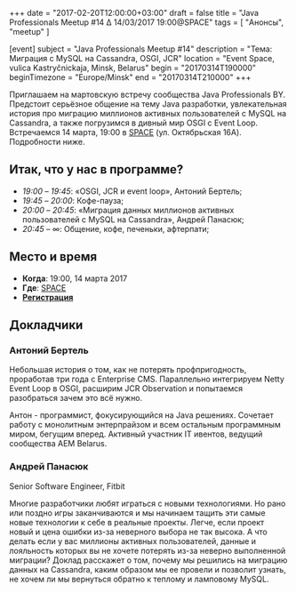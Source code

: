 +++
date = "2017-02-20T12:00:00+03:00"
draft = false
title = "Java Professionals Meetup #14 ∆ 14/03/2017 19:00@SPACE"
tags = [
    "Анонсы", "meetup"
]

[event]
subject = "Java Professionals Meetup #14"
description = "Тема: Миграция c MySQL на Cassandra, OSGI, JCR"
location = "Event Space, vulica Kastryčnickaja, Minsk, Belarus"
begin = "20170314T190000"
beginTimezone = "Europe/Minsk"
end = "20170314T210000"
+++

Приглашаем на мартовскую встречу сообщества Java Professionals BY. Предстоит серьёзное общение на тему Java разработки, увлекательная история про миграцию миллионов активных пользователей с MySQL на Cassandra, а также погрузимся в дивный мир OSGI с Event Loop. Встречаемся 14 марта, 19:00 в [SPACE](http://eventspace.by) (ул. Октябрьская 16А).
Подробности ниже.

<!--more-->

## Итак, что у нас в программе?

* _19:00_ – _19:45_: «OSGI, JCR и event loop», Антоний Бертель;
* _19:45_ – _20:00_: Кофе-пауза;
* _20:00_ – _20:45_: «Миграция данных миллионов активных пользователей с MySQL на Cassandra», Андрей Панасюк;
* _20:45_ – ∞: Общение, кофе, печеньки, афтерпати;

## Место и время

* **Когда**: 19:00, 14 марта 2017
* **Где**: [SPACE](http://eventspace.by)
* **[Регистрация](http://bit.ly/jprof_reg_14)**

## Докладчики

### Антоний Бертель

Небольшая история о том, как не потерять профпригодность, проработав три года с Enterprise CMS. Параллельно интегрируем Netty Event Loop в OSGI, расширим JCR Observation и попытаемся разобраться зачем это всё нужно.

Антон - программист, фокусирующийся на Java решениях. Сочетает работу с монолитным энтерпрайзом и всем остальным программным миром, бегущим вперед. Активный участник IT ивентов, ведущий сообщества AEM Belarus.

### Андрей Панасюк

Senior Software Engineer, Fitbit

Многие разработчики любят играться с новыми технологиями. Но рано или поздно игры заканчиваются и мы начинаем тащить эти самые новые технологии к себе в реальные проекты. Легче, если проект новый и цена ошибки из-за неверного выбора не так высока. А что делать если у вас миллионы активных пользователей, данные и лояльность которых вы не хочете потерять из-за неверно выполненной миграции? Доклад расскажет о том, почему мы решились на миграцию данных на Cassandra, каким образом мы ее провели и позволит узнать, не хочем ли мы вернуться обратно к теплому и ламповому MySQL.
